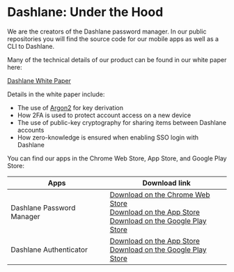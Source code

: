 # Dashlane: Under the Hood

We are the creators of the Dashlane password manager. In our public repositories you will find the source code for our mobile apps as well as a CLI to Dashlane.


Many of the technical details of our product can be found in our white paper here:

[Dashlane White Paper](https://www.dashlane.com/download/whitepaper-en.pdf)

Details in the white paper include:

- The use of [Argon2](https://github.com/P-H-C/phc-winner-argon2) for key derivation
- How 2FA is used to protect account access on a new device
- The use of public-key cryptography for sharing items between Dashlane accounts
- How zero-knowledge is ensured when enabling SSO login with Dashlane

You can find our apps in the Chrome Web Store, App Store, and Google Play Store:

|  Apps |  Download link |
|---|---|
| Dashlane Password Manager   |  [Download on the Chrome Web Store](https://chrome.google.com/webstore/detail/dashlane-%E2%80%94-password-manag/fdjamakpfbbddfjaooikfcpapjohcfmg)</br>[Download on the App Store](https://apps.apple.com/app/dashlane/id517914548)</br>[Download on the Google Play Store](https://play.google.com/store/apps/details?id=com.dashlane)
| Dashlane Authenticator   |  [Download on the App Store](https://apps.apple.com/app/dashlane-authenticator/id1582978196)</br>[Download on the Google Play Store](https://play.google.com/store/apps/details?id=com.dashlane.authenticator) |
